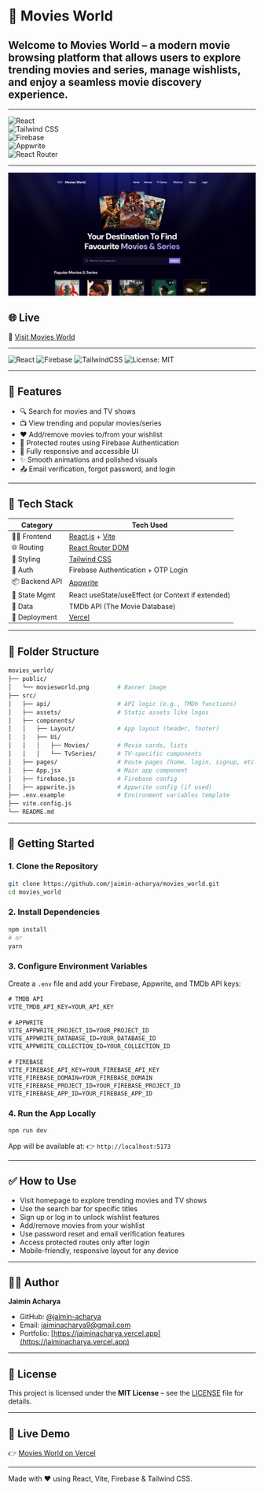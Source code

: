 # 🎥 Movies World

## Welcome to **Movies World** – a modern movie browsing platform that allows users to explore trending movies and series, manage wishlists, and enjoy a seamless movie discovery experience.

---

![React](https://img.shields.io/badge/react-%2320232a.svg?style=for-the-badge&logo=react&logoColor=%2361DAFB)    
![Tailwind CSS](https://img.shields.io/badge/tailwindcss-%2338B2AC.svg?style=for-the-badge&logo=tailwind-css&logoColor=white)    
![Firebase](https://img.shields.io/badge/firebase-%23039BE5.svg?style=for-the-badge&logo=firebase&logoColor=white)    
![Appwrite](https://img.shields.io/badge/appwrite-%23F02E65.svg?style=for-the-badge&logo=appwrite&logoColor=white)    
![React Router](https://img.shields.io/badge/React_Router-%23CA4245.svg?style=for-the-badge&logo=react-router&logoColor=white)  


---

![Movies World Banner](./public/moviesworld.png)

## 🌐 Live

🔗 [Visit Movies World](https://infomoviesworld.vercel.app/)

---

![React](https://img.shields.io/badge/React-2025-blue)
![Firebase](https://img.shields.io/badge/Firebase-Auth-yellow)
![TailwindCSS](https://img.shields.io/badge/Tailwind-CSS-38BDF8)
![License: MIT](https://img.shields.io/badge/License-MIT-green)

---

## 🚀 Features

- 🔍 Search for movies and TV shows
- 📺 View trending and popular movies/series
- ❤️ Add/remove movies to/from your wishlist
- 🔐 Protected routes using Firebase Authentication
- 📱 Fully responsive and accessible UI
- ✨ Smooth animations and polished visuals
- 📤 Email verification, forgot password, and login

---

## 🧰 Tech Stack

| Category       | Tech Used                                                      |
| -------------- | -------------------------------------------------------------- |
| 🧑‍💻 Frontend    | [React.js](https://reactjs.org/) + [Vite](https://vitejs.dev/) |
| 🌐 Routing     | [React Router DOM](https://reactrouter.com/)                   |
| 🎨 Styling     | [Tailwind CSS](https://tailwindcss.com/)                       |
| 🔐 Auth        | Firebase Authentication + OTP Login                            |
| 📦 Backend API | [Appwrite](https://appwrite.io/)                               |
| 📁 State Mgmt  | React useState/useEffect (or Context if extended)              |
| 🍿 Data        | TMDb API (The Movie Database)                                  |
| 🚀 Deployment  | [Vercel](https://vercel.com/)                                  |

---

## 📁 Folder Structure

```bash
movies_world/
├── public/
│   └── moviesworld.png        # Banner image
├── src/
│   ├── api/                   # API logic (e.g., TMDb functions)
│   ├── assets/                # Static assets like logos
│   ├── components/
│   │   ├── Layout/            # App layout (header, footer)
│   │   ├── Ui/
│   │   │   ├── Movies/        # Movie cards, lists
│   │   │   └── TvSeries/      # TV-specific components
│   ├── pages/                 # Route pages (home, login, signup, etc.)
│   ├── App.jsx                # Main app component
│   ├── firebase.js            # Firebase config
│   ├── appwrite.js            # Appwrite config (if used)
├── .env.example               # Environment variables template
├── vite.config.js
└── README.md
```

---

## 🔧 Getting Started

### 1. Clone the Repository

```bash
git clone https://github.com/jaimin-acharya/movies_world.git
cd movies_world
```

### 2. Install Dependencies

```bash
npm install
# or
yarn
```

### 3. Configure Environment Variables

Create a `.env` file and add your Firebase, Appwrite, and TMDb API keys:

```env
# TMDB API
VITE_TMDB_API_KEY=YOUR_API_KEY

# APPWRITE
VITE_APPWRITE_PROJECT_ID=YOUR_PROJECT_ID
VITE_APPWRITE_DATABASE_ID=YOUR_DATABASE_ID
VITE_APPWRITE_COLLECTION_ID=YOUR_COLLECTION_ID

# FIREBASE
VITE_FIREBASE_API_KEY=YOUR_FIREBASE_API_KEY
VITE_FIREBASE_DOMAIN=YOUR_FIREBASE_DOMAIN
VITE_FIREBASE_PROJECT_ID=YOUR_FIREBASE_PROJECT_ID
VITE_FIREBASE_APP_ID=YOUR_FIREBASE_APP_ID
```

### 4. Run the App Locally

```bash
npm run dev
```

App will be available at:
👉 `http://localhost:5173`

---

## ✅ How to Use

- Visit homepage to explore trending movies and TV shows
- Use the search bar for specific titles
- Sign up or log in to unlock wishlist features
- Add/remove movies from your wishlist
- Use password reset and email verification features
- Access protected routes only after login
- Mobile-friendly, responsive layout for any device

---

## 👨‍💻 Author

**Jaimin Acharya**

- GitHub: [@jaimin-acharya](https://github.com/jaimin-acharya)
- Email: [jaiminacharya9@gmail.com](mailto:jaiminacharya9@gmail.com)
- Portfolio: [https://jaiminacharya.vercel.app](https://jaiminacharya.vercel.app)

---

## 📜 License

This project is licensed under the **MIT License** – see the [LICENSE](./LICENSE) file for details.

---

## 🔗 Live Demo

👉 [Movies World on Vercel](https://infomoviesworld.vercel.app/)

---

Made with ❤️ using React, Vite, Firebase & Tailwind CSS.
